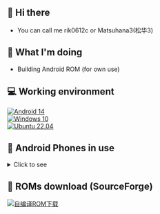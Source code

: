 ## 👋 Hi there
- You can call me rik0612c or Matsuhana3(松华3)

## 🤔 What I'm doing
<!--- - Learning Android --->
- Building Android ROM (for own use)

<!--- 
- 👀 I’m interested in ...
- 🌱 I’m currently learning ...
- 💞️ I’m looking to collaborate on ...
- 📫 How to reach me ...
--->

<!---
rik0612c/rik0612c is a ✨ special ✨ repository because its `README.md` (this file) appears on your GitHub profile.
You can click the Preview link to take a look at your changes.
--->

## 💻 Working environment
[![Android 14](https://img.shields.io/badge/Android%2014-3ddc84?style=flat-square&logo=android&logoColor=ffffff)](https://www.android.com/android-14/)<br>
[![Windows 10](https://img.shields.io/badge/Windows%2010-00adef?style=flat-square&logo=windows&logoColor=ffffff)](#)<br>
[![Ubuntu 22.04](https://img.shields.io/badge/Ubuntu%2022%2e04-dd4814?style=flat-square&logo=ubuntu&logoColor=ffffff)](https://releases.ubuntu.com/22.04/)<br>

## 📱 Android Phones in use
<details><summary>Click to see</summary>

[![Redmi 1 TD](https://img.shields.io/badge/Redmi%201%20CMCC-fd4900?style=flat-square&logo=xiaomi&logoColor=ffffff)](#)
[![Redmi Note 4G](https://img.shields.io/badge/Redmi%20Note%204G-fd4900?style=flat-square&logo=xiaomi&logoColor=ffffff)](#)
[![Redmi 2](https://img.shields.io/badge/Redmi%202-fd4900?style=flat-square&logo=xiaomi&logoColor=ffffff)](https://www.mi.com/hongmi2)
[![Redmi Note 3](https://img.shields.io/badge/Redmi%20Note%203-fd4900?style=flat-square&logo=xiaomi&logoColor=ffffff)](https://www.mi.com/note3)
[![Redmi 3](https://img.shields.io/badge/Redmi%203-fd4900?style=flat-square&logo=xiaomi&logoColor=ffffff)](#)
[![Redmi 3S](https://img.shields.io/badge/Redmi%203S-fd4900?style=flat-square&logo=xiaomi&logoColor=ffffff)](https://www.mi.com/hongmi3s)
[![Redmi 4](https://img.shields.io/badge/Redmi%204%20(8937)-fd4900?style=flat-square&logo=xiaomi&logoColor=ffffff)](#)
[![Redmi Pro](https://img.shields.io/badge/Redmi%20Pro-fd4900?style=flat-square&logo=xiaomi&logoColor=ffffff)](https://www.mi.com/redmipro)
[![Redmi Note 4X](https://img.shields.io/badge/Redmi%20Note%204X-fd4900?style=flat-square&logo=xiaomi&logoColor=ffffff)](https://www.mi.com/redminote4x)
[![Redmi K20 Pro](https://img.shields.io/badge/Redmi%20K20%20Pro-fd4900?style=flat-square&logo=xiaomi&logoColor=ffffff)](https://www.mi.com/redmik20pro)<br>
[![Xiaomi Mi 2](https://img.shields.io/badge/Xiaomi%20Mi%202-fd4900?style=flat-square&logo=xiaomi&logoColor=ffffff)](http://www.xiaomi.com/mi2)
[![Xiaomi Mi 2S](https://img.shields.io/badge/Xiaomi%20Mi%202S-fd4900?style=flat-square&logo=xiaomi&logoColor=ffffff)](https://p.www.xiaomi.com/zt/130406/params.html)
[![Xiaomi Mi 3TD](https://img.shields.io/badge/Xiaomi%20Mi%203TD-fd4900?style=flat-square&logo=xiaomi&logoColor=ffffff)](https://www.mi.com/mi3)
[![Xiaomi Mi PAD](https://img.shields.io/badge/Xiaomi%20Mi%20Pad-fd4900?style=flat-square&logo=xiaomi&logoColor=ffffff)](http://hd.mi.com/z/08311d/index.html)
[![Xiaomi Mi 4LTE](https://img.shields.io/badge/Xiaomi%20Mi%204LTE-fd4900?style=flat-square&logo=xiaomi&logoColor=ffffff)](https://www.mi.com/mi4)
[![Xiaomi Mi Note LTE](https://img.shields.io/badge/Xiaomi%20Mi%20NOTE%20LTE-fd4900?style=flat-square&logo=xiaomi&logoColor=ffffff)](https://www.mi.com/minote/specs)
[![Xiaomi Mi Note Pro](https://img.shields.io/badge/Xiaomi%20Mi%20NOTE%20Pro-fd4900?style=flat-square&logo=xiaomi&logoColor=ffffff)](http://hd.mi.com/z/07311e/index.html)<br>
[![Xiaomi Mi MAX](https://img.shields.io/badge/Xiaomi%20Mi%20MAX-fd4900?style=flat-square&logo=xiaomi&logoColor=ffffff)](https://www.mi.com/mimax)
[![Xiaomi Mi 5s](https://img.shields.io/badge/Xiaomi%20Mi%205s-fd4900?style=flat-square&logo=xiaomi&logoColor=ffffff)](https://www.mi.com/mi5s)
[![Xiaomi Mi 5sP](https://img.shields.io/badge/Xiaomi%20Mi%205s%20Plus-fd4900?style=flat-square&logo=xiaomi&logoColor=ffffff)](#)
[![Xiaomi Mi 5c](https://img.shields.io/badge/Xiaomi%20Mi%205c-fd4900?style=flat-square&logo=xiaomi&logoColor=ffffff)](https://www.mi.com/mi5c)
[![Xiaomi Mi 6](https://img.shields.io/badge/Xiaomi%20Mi%206-fd4900?style=flat-square&logo=xiaomi&logoColor=ffffff)](https://www.mi.com/mi6)
[![Xiaomi MIX 2S](https://img.shields.io/badge/Xiaomi%20MIX%202S-fd4900?style=flat-square&logo=xiaomi&logoColor=ffffff)](#)
[![Xiaomi Mi 8](https://img.shields.io/badge/Xiaomi%20Mi%208-fd4900?style=flat-square&logo=xiaomi&logoColor=ffffff)](https://www.mi.com/tw/mi8)
[![Xiaomi MIX 3](https://img.shields.io/badge/Xiaomi%20MIX%203-fd4900?style=flat-square&logo=xiaomi&logoColor=ffffff)](https://www.mi.com/mix3)
[![Xiaomi Mi 10](https://img.shields.io/badge/Xiaomi%20Mi%2010-fd4900?style=flat-square&logo=xiaomi&logoColor=ffffff)](#)
[![Xiaomi MIX 4](https://img.shields.io/badge/Xiaomi%20MIX%204-fd4900?style=flat-square&logo=xiaomi&logoColor=ffffff)](https://www.mi.com/mix4)<br>

[![Samsung GT-S7898](https://img.shields.io/badge/Samsung%20GT_S7898-1428a0?style=flat-square&logo=Samsung&logoColor=ffffff)](https://www.samsung.com/cn/support/model/GT-S7898RWACHM/)
[![Samsung SM-G3568V](https://img.shields.io/badge/Samsung%20SM_G3568V-1428a0?style=flat-square&logo=Samsung&logoColor=ffffff)](https://www.samsung.com/cn/support/model/SM-G3568HAVCHM/)
[![Samsung Galaxy Mega 6.3](https://img.shields.io/badge/Samsung%20Galaxy%20Mega%206.3-1428a0?style=flat-square&logo=Samsung&logoColor=ffffff)](#)
[![Samsung Galaxy Mega 2](https://img.shields.io/badge/Samsung%20Galaxy%20Mega%202-1428a0?style=flat-square&logo=Samsung&logoColor=ffffff)](#)
[![Samsung Galaxy ALPHA](https://img.shields.io/badge/Samsung%20Galaxy%20ALPHA-1428a0?style=flat-square&logo=Samsung&logoColor=ffffff)](https://www.samsung.com/hk_en/support/model/SM-G8508ZDSCHC/)
[![Samsung Galaxy S III](https://img.shields.io/badge/Samsung%20Galaxy%20S%20III-1428a0?style=flat-square&logo=Samsung&logoColor=ffffff)](https://www.samsung.com/hk/support/model/GT-I9300RWDTGY/)
[![Samsung Galaxy S4](https://img.shields.io/badge/Samsung%20Galaxy%20S4-1428a0?style=flat-square&logo=Samsung&logoColor=ffffff)](https://www.samsung.com/hk/support/model/GT-I9300RWDTGY/)
[![Samsung Galaxy S5](https://img.shields.io/badge/Samsung%20Galaxy%20S5-1428a0?style=flat-square&logo=Samsung&logoColor=ffffff)](https://www.samsung.com/cn/support/model/SM-G9008ZBACHM/)
[![Samsung Galaxy S6 Edge](https://img.shields.io/badge/Samsung%20Galaxy%20S6%20Edge-1428a0?style=flat-square&logo=Samsung&logoColor=ffffff)](https://www.samsung.com/cn/support/model/SM-G9250ZWATGY/)
[![Samsung Galaxy S7](https://img.shields.io/badge/Samsung%20Galaxy%20S7-1428a0?style=flat-square&logo=Samsung&logoColor=ffffff)](#)
[![Samsung Galaxy S7 Edge](https://img.shields.io/badge/Samsung%20Galaxy%20S7%20Edge-1428a0?style=flat-square&logo=Samsung&logoColor=ffffff)](#)
[![Samsung Galaxy S8](https://img.shields.io/badge/Samsung%20Galaxy%20S8-1428a0?style=flat-square&logo=Samsung&logoColor=ffffff)](https://www.samsung.com/us/mobile/phones/galaxy-s/galaxy-s8-64gb--unlocked--sm-g950uzkaxaa)
[![Samsung Galaxy S9+](https://img.shields.io/badge/Samsung%20Galaxy%20S9+-1428a0?style=flat-square&logo=Samsung&logoColor=ffffff)](https://www.samsung.com/sec/business/smartphones/galaxy-s9/)
[![Samsung Galaxy S20+](https://img.shields.io/badge/Samsung%20Galaxy%20S20+%205G-1428a0?style=flat-square&logo=Samsung&logoColor=ffffff)](https://www.samsung.com/hk_en/support/model/SM-G9860ZADTGY)
[![Samsung Galaxy S20 Ultra 5G](https://img.shields.io/badge/Samsung%20Galaxy%20S20%20Ultra%205G-1428a0?style=flat-square&logo=Samsung&logoColor=ffffff)](https://www.samsung.com/hk_en/support/model/SM-G9880ZAGTGY)
[![Samsung Galaxy S24 Ultra](https://img.shields.io/badge/Samsung%20Galaxy%20S24%20Ultra-1428a0?style=flat-square&logo=Samsung&logoColor=ffffff)](https://www.samsung.com.cn/smartphones/galaxy-s24-ultra)<br>
[![Samsung Galaxy Note](https://img.shields.io/badge/Samsung%20Galaxy%20Note-1428a0?style=flat-square&logo=Samsung&logoColor=ffffff)](#)
[![Samsung Galaxy Note II](https://img.shields.io/badge/Samsung%20Galaxy%20Note%20II-1428a0?style=flat-square&logo=Samsung&logoColor=ffffff)](#)
[![Samsung Galaxy Note 3](https://img.shields.io/badge/Samsung%20Galaxy%20Note%203-1428a0?style=flat-square&logo=Samsung&logoColor=ffffff)](#)
[![Samsung Galaxy Note 4](https://img.shields.io/badge/Samsung%20Galaxy%20Note%204-1428a0?style=flat-square&logo=Samsung&logoColor=ffffff)](#)
[![Samsung Galaxy Note Edge](https://img.shields.io/badge/Samsung%20Galaxy%20Note%20Edge-1428a0?style=flat-square&logo=Samsung&logoColor=ffffff)](#)
[![Samsung Galaxy Note 5](https://img.shields.io/badge/Samsung%20Galaxy%20Note%205-1428a0?style=flat-square&logo=Samsung&logoColor=ffffff)](#)
[![Samsung Galaxy Note FE](https://img.shields.io/badge/Samsung%20Galaxy%20Note%20FE-1428a0?style=flat-square&logo=Samsung&logoColor=ffffff)](https://www.samsung.com/ph/smartphones/galaxy-note/galaxy-note-fan-edition-black-64gb-sm-n935fzkdxtc/)
[![Samsung Galaxy Note 8 Exynos](https://img.shields.io/badge/Samsung%20Galaxy%20Note%208-1428a0?style=flat-square&logo=Samsung&logoColor=ffffff)](#)
[![Samsung Galaxy Note9](https://img.shields.io/badge/Samsung%20Galaxy%20Note9-1428a0?style=flat-square&logo=Samsung&logoColor=ffffff)](#)
[![Samsung Galaxy Note20 Ultra](https://img.shields.io/badge/Samsung%20Galaxy%20Note20%20Ultra-1428a0?style=flat-square&logo=Samsung&logoColor=ffffff)](https://www.samsung.com/hk_en/support/model/SM-N9860ZKGTGY/)<br>
[![Samsung Galaxy C7 Pro](https://img.shields.io/badge/Samsung%20Galaxy%20C7%20_Pro-1428a0?style=flat-square&logo=Samsung&logoColor=ffffff)](#)
[![Samsung Galaxy A30 (au)](https://img.shields.io/badge/Samsung%20Galaxy%20A30%20_au-1428a0?style=flat-square&logo=Samsung&logoColor=ffffff)](#)
[![Samsung SM-W2015](https://img.shields.io/badge/Samsung%20SM_W2015-1428a0?style=flat-square&logo=Samsung&logoColor=ffffff)](#)
<br>

[![PE-CL00](https://img.shields.io/badge/HUAWEI%20HONOR%206%20Plus-CE0E2D?style=flat-square&logo=HUAWEI&logoColor=ffffff)](http://sale.vmall.com/h6plus.html)
[![HONOR_MAGIC](https://img.shields.io/badge/HUAWEI%20HONOR%20Magic-CE0E2D?style=flat-square&logo=HUAWEI&logoColor=ffffff)](#)
[![HUAWEI_MATE_7](https://img.shields.io/badge/HUAWEI%20Mate%207%20-CE0E2D?style=flat-square&logo=HUAWEI&logoColor=ffffff)](https://sale.vmall.com/mate7.html)
[![HUAWEI_MATE_S](https://img.shields.io/badge/HUAWEI%20Mate%20S%20-CE0E2D?style=flat-square&logo=HUAWEI&logoColor=ffffff)](https://sale.vmall.com/ms.html)
[![HUAWEI_MATE_8](https://img.shields.io/badge/HUAWEI%20Mate%208%20-CE0E2D?style=flat-square&logo=HUAWEI&logoColor=ffffff)](https://sale.vmall.com/mate8.html)
[![HUAWEI_MATE_9](https://img.shields.io/badge/HUAWEI%20Mate%209-CE0E2D?style=flat-square&logo=HUAWEI&logoColor=ffffff)](#)
[![HUAWEI_MATE_10](https://img.shields.io/badge/HUAWEI%20Mate%2010-CE0E2D?style=flat-square&logo=HUAWEI&logoColor=ffffff)](#)<br>
[![HUAWEI P7](https://img.shields.io/badge/HUAWEI%20P7-CE0E2D?style=flat-square&logo=HUAWEI&logoColor=ffffff)](#)
[![HUAWEI P8](https://img.shields.io/badge/HUAWEI%20P8-CE0E2D?style=flat-square&logo=HUAWEI&logoColor=ffffff)](#)
[![HUAWEI P8L](https://img.shields.io/badge/HUAWEI%20P8%20Lite-CE0E2D?style=flat-square&logo=HUAWEI&logoColor=ffffff)](#)
[![HUAWEI P9 Plus](https://img.shields.io/badge/HUAWEI%20P9%20Plus-CE0E2D?style=flat-square&logo=HUAWEI&logoColor=ffffff)](#)
[![HUAWEI P10 Plus eMMC](https://img.shields.io/badge/HUAWEI%20P10%20Plus%20eMMC-CE0E2D?style=flat-square&logo=HUAWEI&logoColor=ffffff)](https://consumer.huawei.com/cn/support/phones/p10-plus.html)
[![HUAWEI P20 Pro](https://img.shields.io/badge/HUAWEI%20P20%20Pro-CE0E2D?style=flat-square&logo=HUAWEI&logoColor=ffffff)](https://consumer.huawei.com/cn/support/phones/p20-pro)
[![HUAWEI nova](https://img.shields.io/badge/HUAWEI%20nova-CE0E2D?style=flat-square&logo=HUAWEI&logoColor=ffffff)](#)<br>

[![Sony Ericsson Xperia neo V](https://img.shields.io/badge/Sony_Ericsson_Xperia_neo_V-000000?style=flat-square&logo=sony&logoColor=ffffff)](#)
[![Sony Xperia XZ Performance](https://img.shields.io/badge/Sony_Xperia_XZ_Performance-000000?style=flat-square&logo=sony&logoColor=ffffff)](#)
[![Sony Xperia 5II](https://img.shields.io/badge/Sony_Xperia_5_II-000000?style=flat-square&logo=sony&logoColor=ffffff)](#)<br>
[![u950](https://img.shields.io/badge/ZTE%20U950-00bffe?style=flat-square&logo=android&logoColor=ffffff)](#)
[![z9](https://img.shields.io/badge/Nubia_Z9-ff3311?style=flat-square&logo=android&logoColor=ffffff)](#)
[![z9max](https://img.shields.io/badge/Nubia_Z9_Max-ff3311?style=flat-square&logo=android&logoColor=ffffff)](#)<br>
[![magic](https://img.shields.io/badge/HTC%20Magic-8cc751?style=flat-square&logo=android&logoColor=ffffff)](#)
[![e8](https://img.shields.io/badge/HTC%20One%20E8-8cc751?style=flat-square&logo=android&logoColor=ffffff)](#)
[![m8si](https://img.shields.io/badge/HTC%20One%20M8%20si-8cc751?style=flat-square&logo=android&logoColor=ffffff)](#)
[![uu](https://img.shields.io/badge/HTC%20U%20Ultra-8cc751?style=flat-square&logo=android&logoColor=ffffff)](#)<br>
[![vu3](https://img.shields.io/badge/LG%20Vu3-C70851?style=flat-square&logo=lg&logoColor=ffffff)](#)
[![n5](https://img.shields.io/badge/LG%20Nexus_5-C70851?style=flat-square&logo=lg&logoColor=ffffff)](#)
[![n5x](https://img.shields.io/badge/LG%20Nexus_5X-C70851?style=flat-square&logo=lg&logoColor=ffffff)](#)
[![G6](https://img.shields.io/badge/LG%20G6%20ThinQ-C70851?style=flat-square&logo=lg&logoColor=ffffff)](#)
[![stylo](https://img.shields.io/badge/LG%20Stylo%202%20Plus-C70851?style=flat-square&logo=lg&logoColor=ffffff)](#)
[![Q60](https://img.shields.io/badge/LG%20Q60-C70851?style=flat-square&logo=lg&logoColor=ffffff)](#)<br>
[![x5max](https://img.shields.io/badge/vivo%20X5_Max-0072b8?style=flat-square&logo=android&logoColor=ffffff)](https://www.vivo.com.cn/vivo/x5max/)
[![xplay5a](https://img.shields.io/badge/vivo%20Xplay5A-0072b8?style=flat-square&logo=android&logoColor=ffffff)](https://www.vivo.com.cn/vivo/xplay5/)
[![xplay6](https://img.shields.io/badge/vivo%20Xplay6-0072b8?style=flat-square&logo=android&logoColor=ffffff)](https://www.vivo.com.cn/vivo/xplay6/)<br>
[![find7](https://img.shields.io/badge/OPPO%20Find%207a-1ea366?style=flat-square&logo=android&logoColor=ffffff)](#)
[![n3](https://img.shields.io/badge/OPPO%20N3-1ea366?style=flat-square&logo=android&logoColor=ffffff)](#)
[![a30](https://img.shields.io/badge/OPPO%20A30-1ea366?style=flat-square&logo=android&logoColor=ffffff)](#)
[![a0001](https://img.shields.io/badge/OnePlus%20One-1ea366?style=flat-square&logo=android&logoColor=ffffff)](#)
[![a2001](https://img.shields.io/badge/OnePlus%202-1ea366?style=flat-square&logo=android&logoColor=ffffff)](#)
[![op3](https://img.shields.io/badge/OnePlus%203-1ea366?style=flat-square&logo=android&logoColor=ffffff)](#)
[![op3-2](https://img.shields.io/badge/OnePlus%203-1ea366?style=flat-square&logo=android&logoColor=ffffff)](#)
[![rmx1901](https://img.shields.io/badge/realme%20X-FFC916?style=flat-square&logo=android&logoColor=000000)](#)
[![iqoo](https://img.shields.io/badge/iQOO%20Neo-FFC916?style=flat-square&logo=android&logoColor=000000)](#)

[![Motorola n6](https://img.shields.io/badge/Motorola%20Nexus%206-5B92FA?style=flat-square&logo=motorola&logoColor=ffffff)](#)
[![Moto X Pro](https://img.shields.io/badge/Moto%20X%20Pro-5B92FA?style=flat-square&logo=motorola&logoColor=ffffff)](#)
[![Moto Z Play](https://img.shields.io/badge/Moto%20Z%20Play-5B92FA?style=flat-square&logo=motorola&logoColor=ffffff)](#)

[![Lenovo Vibe P1](https://img.shields.io/badge/Lenovo%20Vibe%20P1-e60012?style=flat-square&logo=lenovo&logoColor=ffffff)](#)
[![Lenovo Vibe Shot](https://img.shields.io/badge/Lenovo%20Vibe%20Shot-e60012?style=flat-square&logo=lenovo&logoColor=ffffff)](#)
[![Lenovo K5](https://img.shields.io/badge/Lenovo%20K5-e60012?style=flat-square&logo=lenovo&logoColor=ffffff)](#)
[![ZUK Z1](https://img.shields.io/badge/ZUK%20Z1-e60012?style=flat-square&logo=lenovo&logoColor=ffffff)](#)
[![ZUK Z2](https://img.shields.io/badge/ZUK%20Z2-e60012?style=flat-square&logo=lenovo&logoColor=ffffff)](#)
[![Lemeng K12 Pro](https://img.shields.io/badge/Lemeng%20K12%20Pro-e60012?style=flat-square&logo=lenovo&logoColor=ffffff)](#)<br>

[![Pixel 6](https://img.shields.io/badge/Pixel%206-00C000?style=flat-square&logo=google&logoColor=FFFFFF&labelColor=00C000)](https://store.google.com/product/pixel_6?hl=en-US)<br>
[![GIONEE](https://img.shields.io/badge/GIONEE%20G13pro%20MAX-3ddc84?style=flat-square&logo=android&logoColor=ffffff)](#)<br>
[![xgl](https://img.shields.io/badge/小格雷%20S1-3ddc84?style=flat-square&logo=android&logoColor=ffffff)](https://www.sohu.com/a/128143373_624335)<br>
[![COOLPADmax](https://img.shields.io/badge/coolpad%20锋尚MAX-3ddc84?style=flat-square&logo=android&logoColor=ffffff)](#)
[![cool20](https://img.shields.io/badge/coolpad%20cool%2020-3ddc84?style=flat-square&logo=android&logoColor=ffffff)](#)<br>
[![mx4](https://img.shields.io/badge/MEIZU%20MX4-3ddc84?style=flat-square&logo=android&logoColor=ffffff)](#)
[![mx4pro](https://img.shields.io/badge/MEIZU%20MX4%20Pro-3ddc84?style=flat-square&logo=android&logoColor=ffffff)](#)
[![mx5](https://img.shields.io/badge/MEIZU%20MX5-3ddc84?style=flat-square&logo=android&logoColor=ffffff)](#)
[![PRO6](https://img.shields.io/badge/MEIZU%20PRO6-3ddc84?style=flat-square&logo=android&logoColor=ffffff)](#)
[![PRO6](https://img.shields.io/badge/MEIZU%20PRO6-3ddc84?style=flat-square&logo=android&logoColor=ffffff)](#)
[![PRO6P](https://img.shields.io/badge/MEIZU%20PRO6%20Plus-3ddc84?style=flat-square&logo=android&logoColor=ffffff)](#)
[![note6](https://img.shields.io/badge/MEIZU%20Note%206-3ddc84?style=flat-square&logo=android&logoColor=ffffff)](#)
[![note8](https://img.shields.io/badge/MEIZU%20Note%208-3ddc84?style=flat-square&logo=android&logoColor=ffffff)](#)<br>
[![k1](https://img.shields.io/badge/GOME%20K1-3ddc84?style=flat-square&logo=android&logoColor=ffffff)](#)
[![T1](https://img.shields.io/badge/SMARTISAN%20T1-3ddc84?style=flat-square&logo=android&logoColor=ffffff)](https://www.smartisan.com/t1/#/overview)
[![u1](https://img.shields.io/badge/SMARTISAN%20U1-3ddc84?style=flat-square&logo=android&logoColor=ffffff)](https://www.smartisan.com/jianguo/#/overview)
[![oscar](https://img.shields.io/badge/SMARTISAN%20U3-3ddc84?style=flat-square&logo=android&logoColor=ffffff)](https://www.smartisan.com/u3/overview)<br>
[![nokia6](https://img.shields.io/badge/NOKIA%206-005AFF?style=flat-square&logo=nokia&logoColor=ffffff)](https://www.nokia.com/phones/en_int/nokia-6-0)
[![nokia6.1](https://img.shields.io/badge/NOKIA%206%202018-005AFF?style=flat-square&logo=nokia&logoColor=ffffff)](https://www.nokia.com/phones/en_int/nokia-6-1)<br>
[![a2015](https://img.shields.io/badge/ZTE%20Axon%20Elite-3ddc84?style=flat-square&logo=android&logoColor=ffffff)](#)
[![c2016](https://img.shields.io/badge/ZTE%20Axon%20Max-3ddc84?style=flat-square&logo=android&logoColor=ffffff)](#)<br>
[![daling](https://img.shields.io/badge/Protruly%20Darling%20D7-3ddc84?style=flat-square&logo=android&logoColor=ffffff)](#)<br>
[![ASUS](https://img.shields.io/badge/ASUS%20Zenfone%205-3ddc84?style=flat-square&logo=asus&logoColor=ffffff)](#)
[![zoom](https://img.shields.io/badge/ASUS%20Zenfone%20Zoom-3ddc84?style=flat-square&logo=asus&logoColor=ffffff)](#)<br>
</details>

## 🔗 ROMs download (SourceForge)
[![自编译ROM下载](https://img.shields.io/sourceforge/dt/matsuhana3-roms.svg)](https://sourceforge.net/projects/matsuhana3-roms/files)
